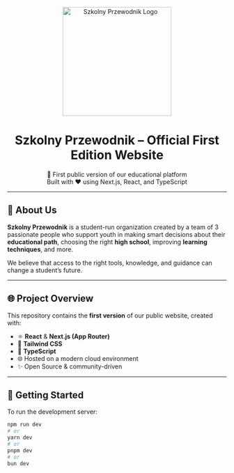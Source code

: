 <p align="center">
  <img src="https://cdn.szkolnyprzewodnik.edu.pl/images/Logo-old.png" alt="Szkolny Przewodnik Logo" width="250"/>
</p>

<h1 align="center">Szkolny Przewodnik – Official First Edition Website</h1>

<p align="center">
  🚀 First public version of our educational platform<br/>
  Built with ❤️ using Next.js, React, and TypeScript
</p>

---

## 🌟 About Us

**Szkolny Przewodnik** is a student-run organization created by a team of 3 passionate people who support youth in making smart decisions about their **educational path**, choosing the right **high school**, improving **learning techniques**, and more.

We believe that access to the right tools, knowledge, and guidance can change a student’s future.

---

## 🌐 Project Overview

This repository contains the **first version** of our public website, created with:

- ⚛️ **React** & **Next.js (App Router)**
- 💨 **Tailwind CSS**
- 🧠 **TypeScript**
- 🌐 Hosted on a modern cloud environment
- ✨ Open Source & community-driven

---

## 🚀 Getting Started

To run the development server:

```bash
npm run dev
# or
yarn dev
# or
pnpm dev
# or
bun dev
```
